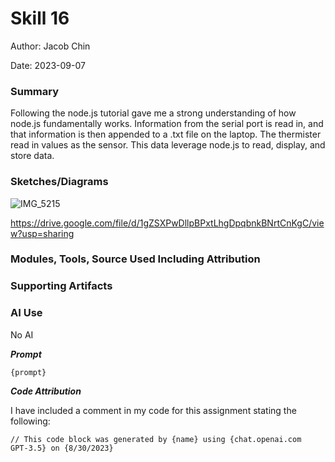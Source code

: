 #  Skill 16

Author: Jacob Chin

Date: 2023-09-07


### Summary
Following the node.js tutorial gave me a strong understanding of how node.js fundamentally works. Information from the serial port is read in, and that information is then appended to a .txt file on the laptop. The thermister read in values as the sensor. This data leverage node.js to read, display, and store data.

### Sketches/Diagrams
![IMG_5215](https://github.com/BU-EC444/Chin-Jacob/assets/108195485/6bffecf3-df28-4c45-88ec-deef911c3252)

https://drive.google.com/file/d/1gZSXPwDllpBPxtLhgDpqbnkBNrtCnKgC/view?usp=sharing


### Modules, Tools, Source Used Including Attribution


### Supporting Artifacts


### AI Use

No AI

***Prompt***

```
{prompt}

```

***Code Attribution***

I have included a comment in my code for this assignment stating the following:

```
// This code block was generated by {name} using {chat.openai.com
GPT-3.5} on {8/30/2023}

```
